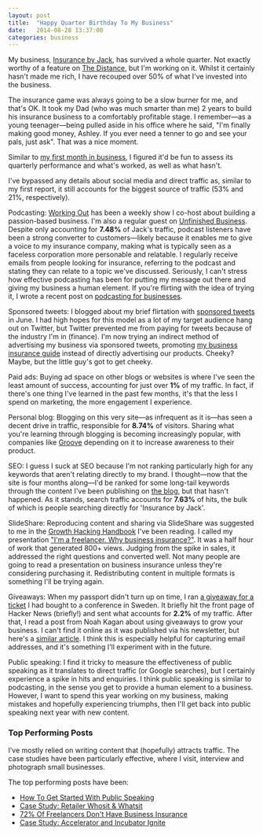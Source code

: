 ```yaml
---
layout: post
title:  "Happy Quarter Birthday To My Business"
date:   2014-08-28 13:37:00
categories: business
---
```


My business, <a href="http://insurancebyjack.co.uk">Insurance by Jack</a>, has survived a whole quarter. Not exactly worthy of a feature on <a href="https://thedistance.com/">The Distance</a>, but I'm working on it. Whilst it certainly hasn't made me rich, I have recouped over 50% of what I've invested into the business.

The insurance game was always going to be a slow burner for me, and that's OK. It took my Dad (who was much smarter than me) 2 years to build his insurance business to a comfortably profitable stage. I remember—as a young teenager—being pulled aside in his office where he said, "I'm finally making good money, Ashley. If you ever need a tenner to go and see your pals, just ask". That was a nice moment.

<!--more-->

Similar to <a href="http://iamashley.co.uk/blog/a-look-at-my-first-month-in-business-on-a-budget/">my first month in business</a>, I figured it'd be fun to assess its quarterly performance and what's worked, as well as what hasn't.

I've bypassed any details about social media and direct traffic as, similar to my first report, it still accounts for the biggest source of traffic (53% and 21%, respectively).

Podcasting: <a href="http://workingoutpodcast.com">Working Out</a> has been a weekly show I co-host about building a passion-based business. I'm also a regular guest on <a href="http://unfinishedbusiness.bz">Unfinished Business</a>. Despite only accounting for <strong>7.48%</strong> of Jack's traffic, podcast listeners have been a strong converter to customers—likely because it enables me to give a voice to my insurance company, making what is typically seen as a faceless corporation more personable and relatable. I regularly receive emails from people looking for insurance, referring to the podcast and stating they can relate to a topic we've discussed. Seriously, I can't stress how effective podcasting has been for putting my message out there and giving my business a human element. If you're flirting with the idea of trying it, I wrote a recent post on <a href="http://insurancebyjack.co.uk/business-and-marketing/2014/08/26/boost-your-business-with-podcasting.html">podcasting for businesses</a>.

Sponsored tweets: I blogged about my brief flirtation with <a href="http://iamashley.co.uk/blog/99-dollars-for-a-sponsored-tweet-how-did-it-perform/">sponsored tweets</a> in June. I had high hopes for this model as a lot of my target audience hang out on Twitter, but Twitter prevented me from paying for tweets because of the industry I'm in (finance). I'm now trying an indirect method of advertising my business via sponsored tweets, promoting <a href="http://insurancebyjack.co.uk/why-do-i-need-business-insurance">my business insurance guide</a> instead of directly advertising our products. Cheeky? Maybe, but the little guy's got to get cheeky.

Paid ads: Buying ad space on other blogs or websites is where I've seen the least amount of success, accounting for just over <strong>1%</strong> of my traffic. In fact, if there's one thing I've learned in the past few months, it's that the less I spend on marketing, the more engagement I experience.

Personal blog: Blogging on this very site—as infrequent as it is—has seen a decent drive in traffic, responsible for <strong>8.74%</strong> of visitors. Sharing what you're learning through blogging is becoming increasingly popular, with companies like <a href="http://www.groovehq.com/blog">Groove</a> depending on it to increase awareness to their product.

SEO: I guess I suck at SEO because I'm not ranking particularly high for any keywords that aren't relating directly to my brand. I thought—now that the site is four months along—I'd be ranked for some long-tail keywords through the content I've been publishing on <a href="http://insurancebyjack.co.uk/blog">the blog</a>, but that hasn't happened. As it stands, search traffic accounts for <strong>7.63%</strong> of hits, the bulk of which is people searching directly for 'Insurance by Jack'.

SlideShare: Reproducing content and sharing via SlideShare was suggested to me in the <a href="http://www.growthhackinghandbook.com/">Growth Hacking Handbook</a> I've been reading. I called my presentation <a href="http://www.slideshare.net/insurancebyjack">"I'm a freelancer. Why business insurance?"</a>. It was a half hour of work that generated 800+ views. Judging from the spike in sales, it addressed the right questions and converted well. Not many people are going to read a presentation on business insurance unless they're considering purchasing it. Redistributing content in multiple formats is something I'll be trying again.

Giveaways: When my passport didn't turn up on time, I ran <a href="http://insurancebyjack.co.uk/hybridconf/">a giveaway for a ticket</a> I had bought to a conference in Sweden. It briefly hit the front page of Hacker News (briefly!) and sent what accounts for <strong>2.2%</strong> of my traffic. After that, I read a post from Noah Kagan about using giveaways to grow your business. I can't find it online as it was published via his newsletter, but here's a <a href="http://www.appsumo.com/giveaways-early-special/">similar article</a>. I think this is especially helpful for capturing email addresses, and it's something I'll experiment with in the future.

Public speaking: I find it tricky to measure the effectiveness of public speaking as it translates to direct traffic (or Google searches), but I certainly experience a spike in hits and enquiries. I think public speaking is similar to podcasting, in the sense you get to provide a human element to a business. However, I want to spend this year working on my business, making mistakes and hopefully experiencing triumphs, then I'll get back into public speaking next year with new content.

<h3>Top Performing Posts</h3>

<p>I&#8217;ve mostly relied on writing content that (hopefully) attracts traffic. The case studies have been particularly effective, where I visit, interview and photograph small businesses.</p>

<p>The top performing posts have been:</p>

<ul>
<li><a href="http://insurancebyjack.co.uk/business-and-marketing/2014/05/20/how-to-get-started-with-public-speaking.html">How To Get Started With Public Speaking</a></li>
<li><a href="http://insurancebyjack.co.uk/interviews/2014/06/03/case-study-whosit-whatsit.html">Case Study: Retailer Whosit &amp; Whatsit</a></li>
<li><a href="http://insurancebyjack.co.uk/insurance/2014/07/22/72-percent-of-freelancers-dont-have-business-insurance.html">72% Of Freelancers Don't Have Business Insurance</a></li>
<li><a href="http://insurancebyjack.co.uk/interviews/2014/05/06/ignite-tristan.html">Case Study: Accelerator and Incubator Ignite</a></li>
</ul>